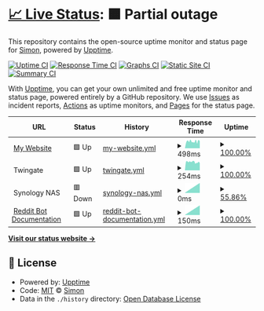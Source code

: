 # [📈 Live Status](https://StopmotionSimonYT.github.io/website-uptime): <!--live status--> **🟧 Partial outage**

This repository contains the open-source uptime monitor and status page for [Simon](https://simonrijntjes.nl), powered by [Upptime](https://github.com/upptime/upptime).

[![Uptime CI](https://github.com/StopmotionSimonYT/website-uptime/workflows/Uptime%20CI/badge.svg)](https://github.com/StopmotionSimonYT/website-uptime/actions?query=workflow%3A%22Uptime+CI%22)
[![Response Time CI](https://github.com/StopmotionSimonYT/website-uptime/workflows/Response%20Time%20CI/badge.svg)](https://github.com/StopmotionSimonYT/website-uptime/actions?query=workflow%3A%22Response+Time+CI%22)
[![Graphs CI](https://github.com/StopmotionSimonYT/website-uptime/workflows/Graphs%20CI/badge.svg)](https://github.com/StopmotionSimonYT/website-uptime/actions?query=workflow%3A%22Graphs+CI%22)
[![Static Site CI](https://github.com/StopmotionSimonYT/website-uptime/workflows/Static%20Site%20CI/badge.svg)](https://github.com/StopmotionSimonYT/website-uptime/actions?query=workflow%3A%22Static+Site+CI%22)
[![Summary CI](https://github.com/StopmotionSimonYT/website-uptime/workflows/Summary%20CI/badge.svg)](https://github.com/StopmotionSimonYT/website-uptime/actions?query=workflow%3A%22Summary+CI%22)

With [Upptime](https://upptime.js.org), you can get your own unlimited and free uptime monitor and status page, powered entirely by a GitHub repository. We use [Issues](https://github.com/StopmotionSimonYT/website-uptime/issues) as incident reports, [Actions](https://github.com/StopmotionSimonYT/website-uptime/actions) as uptime monitors, and [Pages](https://StopmotionSimonYT.github.io/website-uptime) for the status page.

<!--start: status pages-->
<!-- This summary is generated by Upptime (https://github.com/upptime/upptime) -->
<!-- Do not edit this manually, your changes will be overwritten -->
<!-- prettier-ignore -->
| URL | Status | History | Response Time | Uptime |
| --- | ------ | ------- | ------------- | ------ |
| <img alt="" src="https://favicons.githubusercontent.com/simonrijntjes.nl" height="13"> [My Website](https://simonrijntjes.nl/) | 🟩 Up | [my-website.yml](https://github.com/StopmotionSimonYT/upptime/commits/HEAD/history/my-website.yml) | <details><summary><img alt="Response time graph" src="./graphs/my-website/response-time-week.png" height="20"> 498ms</summary><br><a href="https://StopmotionSimonYT.github.io/upptime/history/my-website"><img alt="Response time 498" src="https://img.shields.io/endpoint?url=https%3A%2F%2Fraw.githubusercontent.com%2FStopmotionSimonYT%2Fupptime%2FHEAD%2Fapi%2Fmy-website%2Fresponse-time.json"></a><br><a href="https://StopmotionSimonYT.github.io/upptime/history/my-website"><img alt="24-hour response time 542" src="https://img.shields.io/endpoint?url=https%3A%2F%2Fraw.githubusercontent.com%2FStopmotionSimonYT%2Fupptime%2FHEAD%2Fapi%2Fmy-website%2Fresponse-time-day.json"></a><br><a href="https://StopmotionSimonYT.github.io/upptime/history/my-website"><img alt="7-day response time 498" src="https://img.shields.io/endpoint?url=https%3A%2F%2Fraw.githubusercontent.com%2FStopmotionSimonYT%2Fupptime%2FHEAD%2Fapi%2Fmy-website%2Fresponse-time-week.json"></a><br><a href="https://StopmotionSimonYT.github.io/upptime/history/my-website"><img alt="30-day response time 498" src="https://img.shields.io/endpoint?url=https%3A%2F%2Fraw.githubusercontent.com%2FStopmotionSimonYT%2Fupptime%2FHEAD%2Fapi%2Fmy-website%2Fresponse-time-month.json"></a><br><a href="https://StopmotionSimonYT.github.io/upptime/history/my-website"><img alt="1-year response time 498" src="https://img.shields.io/endpoint?url=https%3A%2F%2Fraw.githubusercontent.com%2FStopmotionSimonYT%2Fupptime%2FHEAD%2Fapi%2Fmy-website%2Fresponse-time-year.json"></a></details> | <details><summary><a href="https://StopmotionSimonYT.github.io/upptime/history/my-website">100.00%</a></summary><a href="https://StopmotionSimonYT.github.io/upptime/history/my-website"><img alt="All-time uptime 100.00%" src="https://img.shields.io/endpoint?url=https%3A%2F%2Fraw.githubusercontent.com%2FStopmotionSimonYT%2Fupptime%2FHEAD%2Fapi%2Fmy-website%2Fuptime.json"></a><br><a href="https://StopmotionSimonYT.github.io/upptime/history/my-website"><img alt="24-hour uptime 100.00%" src="https://img.shields.io/endpoint?url=https%3A%2F%2Fraw.githubusercontent.com%2FStopmotionSimonYT%2Fupptime%2FHEAD%2Fapi%2Fmy-website%2Fuptime-day.json"></a><br><a href="https://StopmotionSimonYT.github.io/upptime/history/my-website"><img alt="7-day uptime 100.00%" src="https://img.shields.io/endpoint?url=https%3A%2F%2Fraw.githubusercontent.com%2FStopmotionSimonYT%2Fupptime%2FHEAD%2Fapi%2Fmy-website%2Fuptime-week.json"></a><br><a href="https://StopmotionSimonYT.github.io/upptime/history/my-website"><img alt="30-day uptime 100.00%" src="https://img.shields.io/endpoint?url=https%3A%2F%2Fraw.githubusercontent.com%2FStopmotionSimonYT%2Fupptime%2FHEAD%2Fapi%2Fmy-website%2Fuptime-month.json"></a><br><a href="https://StopmotionSimonYT.github.io/upptime/history/my-website"><img alt="1-year uptime 100.00%" src="https://img.shields.io/endpoint?url=https%3A%2F%2Fraw.githubusercontent.com%2FStopmotionSimonYT%2Fupptime%2FHEAD%2Fapi%2Fmy-website%2Fuptime-year.json"></a></details>
| <img alt="" src="https://favicons.githubusercontent.com/null" height="13"> Twingate | 🟩 Up | [twingate.yml](https://github.com/StopmotionSimonYT/upptime/commits/HEAD/history/twingate.yml) | <details><summary><img alt="Response time graph" src="./graphs/twingate/response-time-week.png" height="20"> 254ms</summary><br><a href="https://StopmotionSimonYT.github.io/upptime/history/twingate"><img alt="Response time 254" src="https://img.shields.io/endpoint?url=https%3A%2F%2Fraw.githubusercontent.com%2FStopmotionSimonYT%2Fupptime%2FHEAD%2Fapi%2Ftwingate%2Fresponse-time.json"></a><br><a href="https://StopmotionSimonYT.github.io/upptime/history/twingate"><img alt="24-hour response time 246" src="https://img.shields.io/endpoint?url=https%3A%2F%2Fraw.githubusercontent.com%2FStopmotionSimonYT%2Fupptime%2FHEAD%2Fapi%2Ftwingate%2Fresponse-time-day.json"></a><br><a href="https://StopmotionSimonYT.github.io/upptime/history/twingate"><img alt="7-day response time 254" src="https://img.shields.io/endpoint?url=https%3A%2F%2Fraw.githubusercontent.com%2FStopmotionSimonYT%2Fupptime%2FHEAD%2Fapi%2Ftwingate%2Fresponse-time-week.json"></a><br><a href="https://StopmotionSimonYT.github.io/upptime/history/twingate"><img alt="30-day response time 254" src="https://img.shields.io/endpoint?url=https%3A%2F%2Fraw.githubusercontent.com%2FStopmotionSimonYT%2Fupptime%2FHEAD%2Fapi%2Ftwingate%2Fresponse-time-month.json"></a><br><a href="https://StopmotionSimonYT.github.io/upptime/history/twingate"><img alt="1-year response time 254" src="https://img.shields.io/endpoint?url=https%3A%2F%2Fraw.githubusercontent.com%2FStopmotionSimonYT%2Fupptime%2FHEAD%2Fapi%2Ftwingate%2Fresponse-time-year.json"></a></details> | <details><summary><a href="https://StopmotionSimonYT.github.io/upptime/history/twingate">100.00%</a></summary><a href="https://StopmotionSimonYT.github.io/upptime/history/twingate"><img alt="All-time uptime 100.00%" src="https://img.shields.io/endpoint?url=https%3A%2F%2Fraw.githubusercontent.com%2FStopmotionSimonYT%2Fupptime%2FHEAD%2Fapi%2Ftwingate%2Fuptime.json"></a><br><a href="https://StopmotionSimonYT.github.io/upptime/history/twingate"><img alt="24-hour uptime 100.00%" src="https://img.shields.io/endpoint?url=https%3A%2F%2Fraw.githubusercontent.com%2FStopmotionSimonYT%2Fupptime%2FHEAD%2Fapi%2Ftwingate%2Fuptime-day.json"></a><br><a href="https://StopmotionSimonYT.github.io/upptime/history/twingate"><img alt="7-day uptime 100.00%" src="https://img.shields.io/endpoint?url=https%3A%2F%2Fraw.githubusercontent.com%2FStopmotionSimonYT%2Fupptime%2FHEAD%2Fapi%2Ftwingate%2Fuptime-week.json"></a><br><a href="https://StopmotionSimonYT.github.io/upptime/history/twingate"><img alt="30-day uptime 100.00%" src="https://img.shields.io/endpoint?url=https%3A%2F%2Fraw.githubusercontent.com%2FStopmotionSimonYT%2Fupptime%2FHEAD%2Fapi%2Ftwingate%2Fuptime-month.json"></a><br><a href="https://StopmotionSimonYT.github.io/upptime/history/twingate"><img alt="1-year uptime 100.00%" src="https://img.shields.io/endpoint?url=https%3A%2F%2Fraw.githubusercontent.com%2FStopmotionSimonYT%2Fupptime%2FHEAD%2Fapi%2Ftwingate%2Fuptime-year.json"></a></details>
| <img alt="" src="https://favicons.githubusercontent.com/null" height="13"> Synology NAS | 🟥 Down | [synology-nas.yml](https://github.com/StopmotionSimonYT/upptime/commits/HEAD/history/synology-nas.yml) | <details><summary><img alt="Response time graph" src="./graphs/synology-nas/response-time-week.png" height="20"> 0ms</summary><br><a href="https://StopmotionSimonYT.github.io/upptime/history/synology-nas"><img alt="Response time 70" src="https://img.shields.io/endpoint?url=https%3A%2F%2Fraw.githubusercontent.com%2FStopmotionSimonYT%2Fupptime%2FHEAD%2Fapi%2Fsynology-nas%2Fresponse-time.json"></a><br><a href="https://StopmotionSimonYT.github.io/upptime/history/synology-nas"><img alt="24-hour response time 0" src="https://img.shields.io/endpoint?url=https%3A%2F%2Fraw.githubusercontent.com%2FStopmotionSimonYT%2Fupptime%2FHEAD%2Fapi%2Fsynology-nas%2Fresponse-time-day.json"></a><br><a href="https://StopmotionSimonYT.github.io/upptime/history/synology-nas"><img alt="7-day response time 0" src="https://img.shields.io/endpoint?url=https%3A%2F%2Fraw.githubusercontent.com%2FStopmotionSimonYT%2Fupptime%2FHEAD%2Fapi%2Fsynology-nas%2Fresponse-time-week.json"></a><br><a href="https://StopmotionSimonYT.github.io/upptime/history/synology-nas"><img alt="30-day response time 70" src="https://img.shields.io/endpoint?url=https%3A%2F%2Fraw.githubusercontent.com%2FStopmotionSimonYT%2Fupptime%2FHEAD%2Fapi%2Fsynology-nas%2Fresponse-time-month.json"></a><br><a href="https://StopmotionSimonYT.github.io/upptime/history/synology-nas"><img alt="1-year response time 70" src="https://img.shields.io/endpoint?url=https%3A%2F%2Fraw.githubusercontent.com%2FStopmotionSimonYT%2Fupptime%2FHEAD%2Fapi%2Fsynology-nas%2Fresponse-time-year.json"></a></details> | <details><summary><a href="https://StopmotionSimonYT.github.io/upptime/history/synology-nas">55.86%</a></summary><a href="https://StopmotionSimonYT.github.io/upptime/history/synology-nas"><img alt="All-time uptime 55.86%" src="https://img.shields.io/endpoint?url=https%3A%2F%2Fraw.githubusercontent.com%2FStopmotionSimonYT%2Fupptime%2FHEAD%2Fapi%2Fsynology-nas%2Fuptime.json"></a><br><a href="https://StopmotionSimonYT.github.io/upptime/history/synology-nas"><img alt="24-hour uptime 55.86%" src="https://img.shields.io/endpoint?url=https%3A%2F%2Fraw.githubusercontent.com%2FStopmotionSimonYT%2Fupptime%2FHEAD%2Fapi%2Fsynology-nas%2Fuptime-day.json"></a><br><a href="https://StopmotionSimonYT.github.io/upptime/history/synology-nas"><img alt="7-day uptime 55.86%" src="https://img.shields.io/endpoint?url=https%3A%2F%2Fraw.githubusercontent.com%2FStopmotionSimonYT%2Fupptime%2FHEAD%2Fapi%2Fsynology-nas%2Fuptime-week.json"></a><br><a href="https://StopmotionSimonYT.github.io/upptime/history/synology-nas"><img alt="30-day uptime 55.86%" src="https://img.shields.io/endpoint?url=https%3A%2F%2Fraw.githubusercontent.com%2FStopmotionSimonYT%2Fupptime%2FHEAD%2Fapi%2Fsynology-nas%2Fuptime-month.json"></a><br><a href="https://StopmotionSimonYT.github.io/upptime/history/synology-nas"><img alt="1-year uptime 55.86%" src="https://img.shields.io/endpoint?url=https%3A%2F%2Fraw.githubusercontent.com%2FStopmotionSimonYT%2Fupptime%2FHEAD%2Fapi%2Fsynology-nas%2Fuptime-year.json"></a></details>
| <img alt="" src="https://favicons.githubusercontent.com/reddit-video-maker-bot.netlify.app" height="13"> [Reddit Bot Documentation](https://reddit-video-maker-bot.netlify.app/) | 🟩 Up | [reddit-bot-documentation.yml](https://github.com/StopmotionSimonYT/upptime/commits/HEAD/history/reddit-bot-documentation.yml) | <details><summary><img alt="Response time graph" src="./graphs/reddit-bot-documentation/response-time-week.png" height="20"> 150ms</summary><br><a href="https://StopmotionSimonYT.github.io/upptime/history/reddit-bot-documentation"><img alt="Response time 150" src="https://img.shields.io/endpoint?url=https%3A%2F%2Fraw.githubusercontent.com%2FStopmotionSimonYT%2Fupptime%2FHEAD%2Fapi%2Freddit-bot-documentation%2Fresponse-time.json"></a><br><a href="https://StopmotionSimonYT.github.io/upptime/history/reddit-bot-documentation"><img alt="24-hour response time 150" src="https://img.shields.io/endpoint?url=https%3A%2F%2Fraw.githubusercontent.com%2FStopmotionSimonYT%2Fupptime%2FHEAD%2Fapi%2Freddit-bot-documentation%2Fresponse-time-day.json"></a><br><a href="https://StopmotionSimonYT.github.io/upptime/history/reddit-bot-documentation"><img alt="7-day response time 150" src="https://img.shields.io/endpoint?url=https%3A%2F%2Fraw.githubusercontent.com%2FStopmotionSimonYT%2Fupptime%2FHEAD%2Fapi%2Freddit-bot-documentation%2Fresponse-time-week.json"></a><br><a href="https://StopmotionSimonYT.github.io/upptime/history/reddit-bot-documentation"><img alt="30-day response time 150" src="https://img.shields.io/endpoint?url=https%3A%2F%2Fraw.githubusercontent.com%2FStopmotionSimonYT%2Fupptime%2FHEAD%2Fapi%2Freddit-bot-documentation%2Fresponse-time-month.json"></a><br><a href="https://StopmotionSimonYT.github.io/upptime/history/reddit-bot-documentation"><img alt="1-year response time 150" src="https://img.shields.io/endpoint?url=https%3A%2F%2Fraw.githubusercontent.com%2FStopmotionSimonYT%2Fupptime%2FHEAD%2Fapi%2Freddit-bot-documentation%2Fresponse-time-year.json"></a></details> | <details><summary><a href="https://StopmotionSimonYT.github.io/upptime/history/reddit-bot-documentation">100.00%</a></summary><a href="https://StopmotionSimonYT.github.io/upptime/history/reddit-bot-documentation"><img alt="All-time uptime 100.00%" src="https://img.shields.io/endpoint?url=https%3A%2F%2Fraw.githubusercontent.com%2FStopmotionSimonYT%2Fupptime%2FHEAD%2Fapi%2Freddit-bot-documentation%2Fuptime.json"></a><br><a href="https://StopmotionSimonYT.github.io/upptime/history/reddit-bot-documentation"><img alt="24-hour uptime 100.00%" src="https://img.shields.io/endpoint?url=https%3A%2F%2Fraw.githubusercontent.com%2FStopmotionSimonYT%2Fupptime%2FHEAD%2Fapi%2Freddit-bot-documentation%2Fuptime-day.json"></a><br><a href="https://StopmotionSimonYT.github.io/upptime/history/reddit-bot-documentation"><img alt="7-day uptime 100.00%" src="https://img.shields.io/endpoint?url=https%3A%2F%2Fraw.githubusercontent.com%2FStopmotionSimonYT%2Fupptime%2FHEAD%2Fapi%2Freddit-bot-documentation%2Fuptime-week.json"></a><br><a href="https://StopmotionSimonYT.github.io/upptime/history/reddit-bot-documentation"><img alt="30-day uptime 100.00%" src="https://img.shields.io/endpoint?url=https%3A%2F%2Fraw.githubusercontent.com%2FStopmotionSimonYT%2Fupptime%2FHEAD%2Fapi%2Freddit-bot-documentation%2Fuptime-month.json"></a><br><a href="https://StopmotionSimonYT.github.io/upptime/history/reddit-bot-documentation"><img alt="1-year uptime 100.00%" src="https://img.shields.io/endpoint?url=https%3A%2F%2Fraw.githubusercontent.com%2FStopmotionSimonYT%2Fupptime%2FHEAD%2Fapi%2Freddit-bot-documentation%2Fuptime-year.json"></a></details>

<!--end: status pages-->

[**Visit our status website →**](https://StopmotionSimonYT.github.io/website-uptime)

## 📄 License

- Powered by: [Upptime](https://github.com/upptime/upptime)
- Code: [MIT](./LICENSE) © [Simon](https://simonrijntjes.nl)
- Data in the `./history` directory: [Open Database License](https://opendatacommons.org/licenses/odbl/1-0/)
